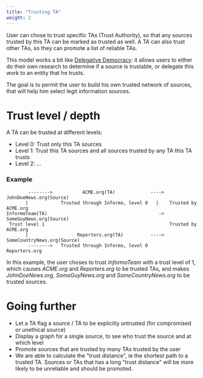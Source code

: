 ```yaml
---
title: "Trusting TA"
weight: 2
---
```


User can chose to trust specific TAs (Trust Authority), so that any sources trusted by this TA can be marked as trusted as well. A TA can also trust other TAs, so they can promote a list of reliable TAs.

This model works a bit like [Delegative Democracy](https://en.wikipedia.org/wiki/Delegative_democracy): it allows users to either do their own research to determine if a source is trustable, or delegate this work to an entity that he trusts.

The goal is to permit the user to build his own trusted network of sources, that will help him select legit information sources.

# Trust level / depth

A TA can be trusted at different levels:
- Level 0: Trust only this TA sources
- Level 1: Trust this TA sources and all sources trusted by any TA this TA trusts
- Level 2: ...


### Example
```text
        -------->           ACME.org(TA)             ----> JohnDoeNews.org(Source)
       |            Trusted through Informo, level 0   |    Trusted by ACME.org
InformoTeam(TA)                                         -> SomeGuyNews.org(Source)
 Trust level 1                                              Trusted by ACME.org
       |                  Reporters.org(TA)          ----> SomeCountryNews.org(Source)
        -------->   Trusted through Informo, level 0        Reporters.org
```

In this example, the user choses to trust _InformoTeam_ with a trust level of 1, which causes _ACME.org_ and _Reporters.org_ to be trusted TAs, and makes _JohnDoeNews.org_, _SomeGuyNews.org_ and _SomeCountryNews.org_ to be trusted sources.


# Going further

- Let a TA flag a source / TA to be explicitly untrusted (for compromised or unethical source)
- Display a graph for a single source, to see who trust the source and at which level
- Promote sources that are trusted by many TAs trusted by the user
- We are able to calculate the "trust distance", ie the shortest path to a trusted TA. Sources or TAs that has a long "trust distance" will be more likely to be unreliable and should be promoted.
